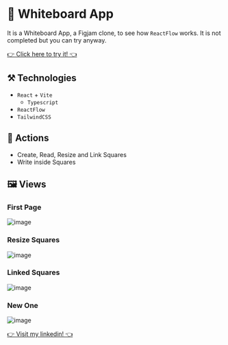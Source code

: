 # 📝 Whiteboard App
It is a Whiteboard App, a Figjam clone, to see how `ReactFlow` works. It is not completed but you can try anyway.

[👉 Click here to try it! 👈](https://whiteboard-app-six.vercel.app)

## ⚒️ Technologies
- `React` + `Vite`
	- `Typescript`
- `ReactFlow`
- `TailwindCSS`

## 👋 Actions
- Create, Read, Resize and Link Squares
- Write inside Squares

## 🖼️ Views

### First Page
![image](https://user-images.githubusercontent.com/62482908/214980041-dc0efea9-51d9-4ff1-a727-9c1353b10e9b.png)

### Resize Squares
![image](https://user-images.githubusercontent.com/62482908/214980095-94fb2bbc-8421-4276-acf8-5f8528ca7b57.png)

### Linked Squares
![image](https://user-images.githubusercontent.com/62482908/214980162-aa51573e-048a-4ea3-919f-ea0ffe23fafb.png)

### New One
![image](https://user-images.githubusercontent.com/62482908/214980200-5569c521-cc36-4afc-96d9-3b116a6f4bb7.png)

[👉 Visit my linkedin! 👈](https://whiteboard-app-six.vercel.app)
